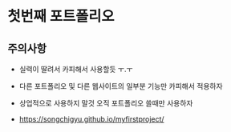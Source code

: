 # 첫번째 포트폴리오

## 주의사항

- 실력이 딸려서 카피해서 사용할듯 ㅜ.ㅜ
- 다른 포트폴리오 및 다른 웹사이트의 일부분 기능만 카피해서 적용하자
- 상업적으로 사용하지 말것 오직 포트폴리오 쓸때만 사용하자

- https://songchigyu.github.io/myfirstproject/